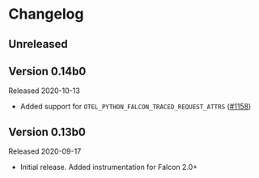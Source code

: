 # Changelog

## Unreleased

## Version 0.14b0

Released 2020-10-13

- Added support for `OTEL_PYTHON_FALCON_TRACED_REQUEST_ATTRS` ([#1158](https://github.com/open-telemetry/opentelemetry-python/pull/1158))

## Version 0.13b0

Released 2020-09-17

- Initial release. Added instrumentation for Falcon 2.0+
